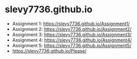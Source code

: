 # slevy7736.github.io

- Assignment 1: https://slevy7736.github.io/Assignment1/
- Assignment 2: https://slevy7736.github.io/Assignment2/
- Assignment 3: https://slevy7736.github.io/Assignment3/
- Assignment 4: https://slevy7736.github.io/Assignment4/
- Assignment 5: https://slevy7736.github.io/Assignment5/
- https://slevy7736.github.io/Please/
